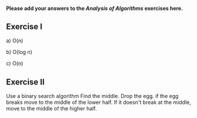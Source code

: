 #### Please add your answers to the **_Analysis of Algorithms_** exercises here.

## Exercise I

a)
O(n)

b)
O(log n)

c)
O(n)

## Exercise II

Use a binary search algorithm
Find the middle. Drop the egg. if the egg breaks move to the middle of the lower half.
If it doesn't break at the middle, move to the middle of the higher half.
